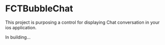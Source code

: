 FCTBubbleChat
=============

This project is purposing a control for displaying Chat conversation in your ios application.

In building...